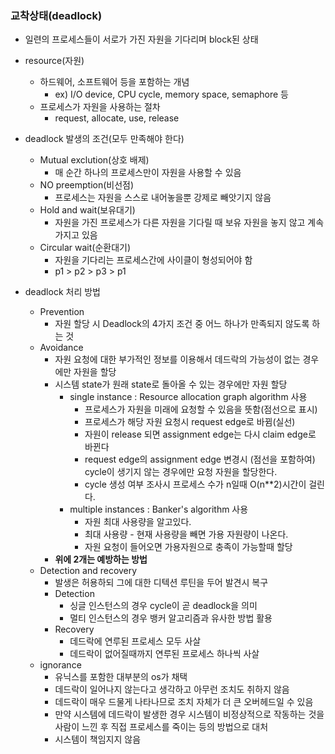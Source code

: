### 교착상태(deadlock)

- 일련의 프로세스들이 서로가 가진 자원을 기다리며 block된 상태

- resource(자원)
  - 하드웨어, 소프트웨어 등을 포함하는 개념
    - ex) I/O device, CPU cycle, memory space, semaphore 등
  - 프로세스가 자원을 사용하는 절차
    - request, allocate, use, release



- deadlock 발생의 조건(모두 만족해야 한다)
  - Mutual exclution(상호 배제)
    - 매 순간 하나의 프로세스만이 자원을 사용할 수 있음
  - NO preemption(비선점)
    - 프로세스는 자원을 스스로 내어놓을뿐 강제로 빼앗기지 않음
  - Hold and wait(보유대기)
    - 자원을 가진 프로세스가 다른 자원을 기다릴 때 보유 자원을 놓지 않고 계속 가지고 있음
  - Circular wait(순환대기)
    - 자원을 기다리는 프로세스간에 사이클이 형성되어야 함
    - p1 > p2 > p3 > p1



- deadlock 처리 방법
  - Prevention
    - 자원 할당 시 Deadlock의 4가지 조건 중 어느 하나가 만족되지 않도록 하는 것
  - Avoidance
    - 자원 요청에 대한 부가적인 정보를 이용해서 데드락의 가능성이 없는 경우에만 자원을 할당
    - 시스템 state가 원래 state로 돌아올 수 있는 경우에만 자원 할당
      - single instance : Resource allocation graph algorithm 사용
        - 프로세스가 자원을 미래에 요청할 수 있음을 뜻함(점선으로 표시)
        - 프로세스가 해당 자원 요청시 request edge로 바뀜(실선)
        - 자원이 release 되면 assignment edge는 다시 claim edge로 바뀐다
        - request edge의 assignment edge 변경시 (점선을 포함하여) cycle이 생기지 않는 경우에만 요청 자원을 할당한다.
        - cycle 생성 여부 조사시 프로세스 수가 n일때 O(n**2)시간이 걸린다.
      - multiple instances : Banker's algorithm 사용
        - 자원 최대 사용량을 알고있다.
        - 최대 사용량 - 현재 사용량을 빼면 가용 자원량이 나온다.
        - 자원 요청이 들어오면 가용자원으로 충족이 가능할때 할당
    - **위에 2개는 예방하는 방법**
  - Detection and recovery
    - 발생은 허용하되 그에 대한 디텍션 루틴을 두어 발견시 복구
    - Detection
      - 싱글 인스턴스의 경우 cycle이 곧 deadlock을 의미
      - 멀티 인스턴스의 경우 뱅커 알고리즘과 유사한 방법 활용
    - Recovery
      - 데드락에 연루된 프로세스 모두 사살
      - 데드락이 없어질때까지 연루된 프로세스 하나씩 사살
  - ignorance
    - 유닉스를 포함한 대부분의 os가 채택
    - 데드락이 일어나지 않는다고 생각하고 아무런 조치도 취하지 않음
    - 데드락이 매우 드물게 나타나므로 조치 자체가 더 큰 오버헤드일 수 있음
    - 만약 시스템에 데드락이 발생한 경우 시스템이 비정상적으로 작동하는 것을 사람이 느낀 후 직접 프로세스를 죽이는 등의 방법으로 대처
    - 시스템이 책임지지 않음